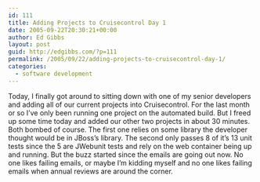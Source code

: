 ```yaml
---
id: 111
title: Adding Projects to Cruisecontrol Day 1
date: 2005-09-22T20:30:21+00:00
author: Ed Gibbs
layout: post
guid: http://edgibbs.com/?p=111
permalink: /2005/09/22/adding-projects-to-cruisecontrol-day-1/
categories:
  - software development
---
```

Today, I finally got around to sitting down with one of my senior developers and adding all of our current projects into Cruisecontrol. For the last month or so I&#8217;ve only been running one project on the automated build. But I freed up some time today and added our other two projects in about 30 minutes. Both bombed of course. The first one relies on some library the developer thought would be in JBoss&#8217;s library. The second only passes 8 of it&#8217;s 13 unit tests since the 5 are JWebunit tests and rely on the web container being up and running. But the buzz started since the emails are going out now. No one likes failing emails, or maybe I&#8217;m kidding myself and no one likes failing emails when annual reviews are around the corner.